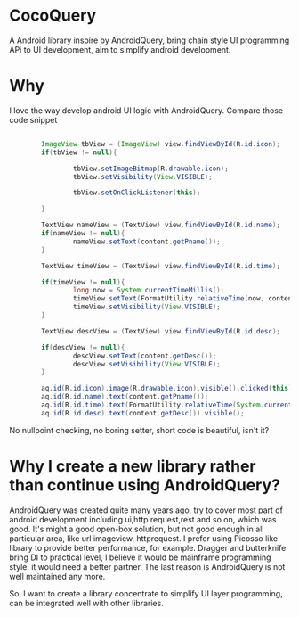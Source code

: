 CocoQuery
=========

A Android library inspire by AndroidQuery, bring chain style UI programming APi to UI development, aim to simplify android development.

Why
=========
I love the way develop android UI logic with AndroidQuery. Compare those code snippet

``` java

        ImageView tbView = (ImageView) view.findViewById(R.id.icon);
        if(tbView != null){

                tbView.setImageBitmap(R.drawable.icon);
                tbView.setVisibility(View.VISIBLE);

                tbView.setOnClickListener(this);

        }

        TextView nameView = (TextView) view.findViewById(R.id.name);
        if(nameView != null){
                nameView.setText(content.getPname());
        }

        TextView timeView = (TextView) view.findViewById(R.id.time);

        if(timeView != null){
                long now = System.currentTimeMillis();
                timeView.setText(FormatUtility.relativeTime(now, content.getCreate()));
                timeView.setVisibility(View.VISIBLE);
        }

        TextView descView = (TextView) view.findViewById(R.id.desc);

        if(descView != null){
                descView.setText(content.getDesc());
                descView.setVisibility(View.VISIBLE);
        }
 ```

 ``` java
         aq.id(R.id.icon).image(R.drawable.icon).visible().clicked(this);
         aq.id(R.id.name).text(content.getPname());
         aq.id(R.id.time).text(FormatUtility.relativeTime(System.currentTimeMillis(), content.getCreate())).visible();
         aq.id(R.id.desc).text(content.getDesc()).visible();
 ```

 No nullpoint checking, no boring setter, short code is beautiful, isn't it?


 Why I create a new library rather than continue using AndroidQuery?
 ============

 AndroidQuery was created quite many years ago, try to cover most part of android development including ui,http request,rest and so on, which was good.
 It's might a good open-box solution, but not good enough in all particular area, like url imageview, httprequest. I prefer using Picosso like library to provide better performance, for example.
 Dragger and butterknife bring DI to practical level, I believe it would be mainframe programming style. it would need a better partner.
 The last reason is AndroidQuery is not well maintained any more.

 So, I want to create a library concentrate to simplify UI layer programming, can be integrated well with other libraries.


